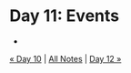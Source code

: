 # Day 11: Events
- 

[« Day 10](../../module-04/day-10/day-10-notes.md) | [All Notes](../../README.md#class-notes) | [Day 12 »](../../module-04/day-12/day-12-notes.md)
